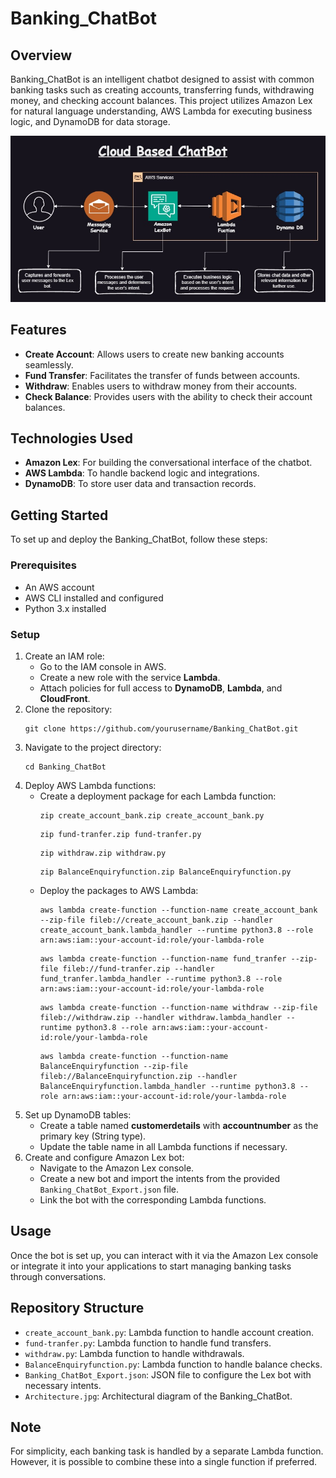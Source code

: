 <h1>Banking_ChatBot</h1>
<h2>Overview</h2>
<p>
    Banking_ChatBot is an intelligent chatbot designed to assist with common banking tasks such as creating accounts, transferring funds, withdrawing money, and checking account balances. This project utilizes Amazon Lex for natural language understanding, AWS Lambda for executing business logic, and DynamoDB for data storage.
</p>
<img src="Architecture.jpg" alt="Architectural Diagram of Banking_ChatBot" style="max-width:100%; height:auto;">
<h2>Features</h2>
<ul>
    <li><strong>Create Account</strong>: Allows users to create new banking accounts seamlessly.</li>
    <li><strong>Fund Transfer</strong>: Facilitates the transfer of funds between accounts.</li>
    <li><strong>Withdraw</strong>: Enables users to withdraw money from their accounts.</li>
    <li><strong>Check Balance</strong>: Provides users with the ability to check their account balances.</li>
</ul>
<h2>Technologies Used</h2>
<ul>
    <li><strong>Amazon Lex</strong>: For building the conversational interface of the chatbot.</li>
    <li><strong>AWS Lambda</strong>: To handle backend logic and integrations.</li>
    <li><strong>DynamoDB</strong>: To store user data and transaction records.</li>
</ul>
<h2>Getting Started</h2>
<p>
    To set up and deploy the Banking_ChatBot, follow these steps:
</p>
<h3>Prerequisites</h3>
<ul>
    <li>An AWS account</li>
    <li>AWS CLI installed and configured</li>
    <li>Python 3.x installed</li>
</ul>
<h3>Setup</h3>
<ol>
    <li>Create an IAM role:
        <ul>
            <li>Go to the IAM console in AWS.</li>
            <li>Create a new role with the service <strong>Lambda</strong>.</li>
            <li>Attach policies for full access to <strong>DynamoDB</strong>, <strong>Lambda</strong>, and <strong>CloudFront</strong>.</li>
        </ul>
    </li>
    <li>Clone the repository:
        <pre><code>git clone https://github.com/yourusername/Banking_ChatBot.git</code></pre>
    </li>
    <li>Navigate to the project directory:
        <pre><code>cd Banking_ChatBot</code></pre>
    </li>
    <li>Deploy AWS Lambda functions:
        <ul>
            <li>Create a deployment package for each Lambda function:
                <pre><code>zip create_account_bank.zip create_account_bank.py</code></pre>
                <pre><code>zip fund-tranfer.zip fund-tranfer.py</code></pre>
                <pre><code>zip withdraw.zip withdraw.py</code></pre>
                <pre><code>zip BalanceEnquiryfunction.zip BalanceEnquiryfunction.py</code></pre>
            </li>
            <li>Deploy the packages to AWS Lambda:
                <pre><code>aws lambda create-function --function-name create_account_bank --zip-file fileb://create_account_bank.zip --handler create_account_bank.lambda_handler --runtime python3.8 --role arn:aws:iam::your-account-id:role/your-lambda-role</code></pre>
                <pre><code>aws lambda create-function --function-name fund_tranfer --zip-file fileb://fund-tranfer.zip --handler fund_tranfer.lambda_handler --runtime python3.8 --role arn:aws:iam::your-account-id:role/your-lambda-role</code></pre>
                <pre><code>aws lambda create-function --function-name withdraw --zip-file fileb://withdraw.zip --handler withdraw.lambda_handler --runtime python3.8 --role arn:aws:iam::your-account-id:role/your-lambda-role</code></pre>
                <pre><code>aws lambda create-function --function-name BalanceEnquiryfunction --zip-file fileb://BalanceEnquiryfunction.zip --handler BalanceEnquiryfunction.lambda_handler --runtime python3.8 --role arn:aws:iam::your-account-id:role/your-lambda-role</code></pre>
            </li>
        </ul>
    </li>
     <li>Set up DynamoDB tables:
        <ul>
            <li>Create a table named <strong>customerdetails</strong> with <strong>accountnumber</strong> as the primary key (String type).</li>
            <li>Update the table name in all Lambda functions if necessary.</li>
        </ul>
    </li>
    <li>Create and configure Amazon Lex bot:
        <ul>
            <li>Navigate to the Amazon Lex console.</li>
            <li>Create a new bot and import the intents from the provided <code>Banking_ChatBot_Export.json</code> file.</li>
            <li>Link the bot with the corresponding Lambda functions.</li>
        </ul>
    </li>
</ol>
<h2>Usage</h2>
<p>
    Once the bot is set up, you can interact with it via the Amazon Lex console or integrate it into your applications to start managing banking tasks through conversations.
</p>
<h2>Repository Structure</h2>
<ul>
    <li><code>create_account_bank.py</code>: Lambda function to handle account creation.</li>
    <li><code>fund-tranfer.py</code>: Lambda function to handle fund transfers.</li>
    <li><code>withdraw.py</code>: Lambda function to handle withdrawals.</li>
    <li><code>BalanceEnquiryfunction.py</code>: Lambda function to handle balance checks.</li>
    <li><code>Banking_ChatBot_Export.json</code>: JSON file to configure the Lex bot with necessary intents.</li>
    <li><code>Architecture.jpg</code>: Architectural diagram of the Banking_ChatBot.</li>
</ul>
<h2>Note</h2>
<p>
    For simplicity, each banking task is handled by a separate Lambda function. However, it is possible to combine these into a single function if preferred.
</p>
